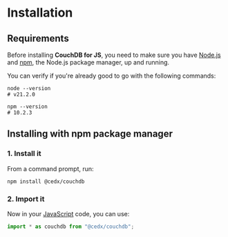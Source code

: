 # Installation

## Requirements
Before installing **CouchDB for JS**, you need to make sure you have [Node.js](https://nodejs.org)
and [npm](https://www.npmjs.com), the Node.js package manager, up and running.
		
You can verify if you're already good to go with the following commands:

```shell
node --version
# v21.2.0

npm --version
# 10.2.3
```

## Installing with npm package manager

### 1. Install it
From a command prompt, run:

```shell
npm install @cedx/couchdb
```

### 2. Import it
Now in your [JavaScript](https://developer.mozilla.org/docs/Web/JavaScript) code, you can use:

```javascript
import * as couchdb from "@cedx/couchdb";
```
